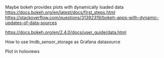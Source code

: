 Maybe bokeh provides plots with dynamically loaded data
https://docs.bokeh.org/en/latest/docs/first_steps.html
https://stackoverflow.com/questions/31392319/bokeh-apps-with-dynamic-updates-of-data-sources

https://docs.bokeh.org/en/2.4.0/docs/user_guide/data.html

How to use lmdb_sensor_storage as Grafana datasource

Plot in holoviews
